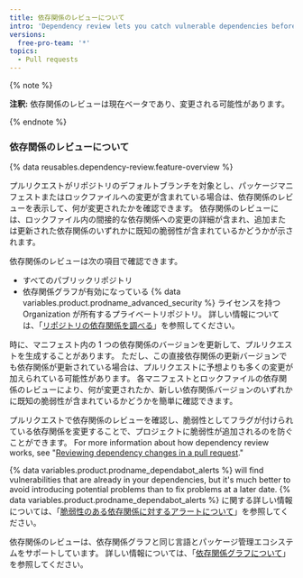 ```yaml
---
title: 依存関係のレビューについて
intro: 'Dependency review lets you catch vulnerable dependencies before you introduce them to your environment, and provides information on license, dependents, and age of dependencies.'
versions:
  free-pro-team: '*'
topics:
  - Pull requests
---
```


{% note %}

**注釈:** 依存関係のレビューは現在ベータであり、変更される可能性があります。

{% endnote %}

### 依存関係のレビューについて

{% data reusables.dependency-review.feature-overview %}

プルリクエストがリポジトリのデフォルトブランチを対象とし、パッケージマニフェストまたはロックファイルへの変更が含まれている場合は、依存関係のレビューを表示して、何が変更されたかを確認できます。 依存関係のレビューには、ロックファイル内の間接的な依存関係への変更の詳細が含まれ、追加または更新された依存関係のいずれかに既知の脆弱性が含まれているかどうかが示されます。

依存関係のレビューは次の項目で確認できます。

* すべてのパブリックリポジトリ
* 依存関係グラフが有効になっている {% data variables.product.prodname_advanced_security %} ライセンスを持つ Organization が所有するプライベートリポジトリ。 詳しい情報については、「[リポジトリの依存関係を調べる](/github/visualizing-repository-data-with-graphs/exploring-the-dependencies-of-a-repository#enabling-and-disabling-the-dependency-graph-for-a-private-repository)」を参照してください。

時に、マニフェスト内の 1 つの依存関係のバージョンを更新して、プルリクエストを生成することがあります。 ただし、この直接依存関係の更新バージョンでも依存関係が更新されている場合は、プルリクエストに予想よりも多くの変更が加えられている可能性があります。 各マニフェストとロックファイルの依存関係のレビューにより、何が変更されたか、新しい依存関係バージョンのいずれかに既知の脆弱性が含まれているかどうかを簡単に確認できます。

プルリクエストで依存関係のレビューを確認し、脆弱性としてフラグが付けられている依存関係を変更することで、プロジェクトに脆弱性が追加されるのを防ぐことができます。 For more information about how dependency review works, see "[Reviewing dependency changes in a pull request](/github/collaborating-with-issues-and-pull-requests/reviewing-dependency-changes-in-a-pull-request)."

{% data variables.product.prodname_dependabot_alerts %} will find vulnerabilities that are already in your dependencies, but it's much better to avoid introducing potential problems than to fix problems at a later date. {% data variables.product.prodname_dependabot_alerts %} に関する詳しい情報については、「[脆弱性のある依存関係に対するアラートについて](/github/managing-security-vulnerabilities/about-alerts-for-vulnerable-dependencies#dependabot-alerts-for-vulnerable-dependencies)」を参照してください。

依存関係のレビューは、依存関係グラフと同じ言語とパッケージ管理エコシステムをサポートしています。 詳しい情報については、「[依存関係グラフについて](/github/visualizing-repository-data-with-graphs/about-the-dependency-graph#supported-package-ecosystems)」を参照してください。
